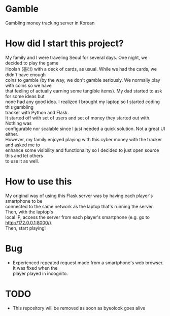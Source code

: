 # Gamble
Gambling money tracking server in Korean

# How did I start this project?
My family and I were traveling Seoul for several days.  One night, we decided to play the game  
Hoolah (훌라) with a deck of cards, as usual.  While we had the cards, we didn't have enough  
coins to gamble (by the way, we don't gamble seriously.  We normally play with coins so we have  
that feeling of actually earning some tangible items).  My dad started to ask for some ideas but  
none had any good idea.  I realized I brought my laptop so I started coding this gambling  
tracker with Python and Flask.  
It started off with set of users and set of money they started out with.  Nothing was  
configurable nor scalable since I just needed a quick solution.  Not a great UI either.  
However, my family enjoyed playing with this cyber money with the tracker and asked me to  
enhance some visibility and functionality so I decided to just open source this and let others  
to use it as well.

# How to use this
My original way of using this Flask server was by having each player's smartphone to be  
connected to the same network as the laptop that's running the server.  Then, with the laptop's  
local IP, access the server from each player's smartphone (e.g. go to http://172.0.0.1:8000/).  
Then, start playing!

# Bug
- Experienced repeated request made from a smartphone's web browser.  It was fixed when the  
player played in incognito.

# TODO
- This repository will be removed as soon as byeolook goes alive
